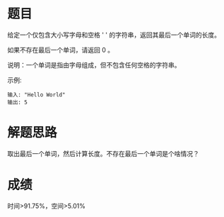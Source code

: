 # 题目
给定一个仅包含大小写字母和空格 ' ' 的字符串，返回其最后一个单词的长度。

如果不存在最后一个单词，请返回 0 。

说明：一个单词是指由字母组成，但不包含任何空格的字符串。

示例:

    输入: "Hello World"
    输出: 5

# 解题思路
取出最后一个单词，然后计算长度。不存在最后一个单词是个啥情况？
# 成绩
时间>91.75%，空间>5.01%